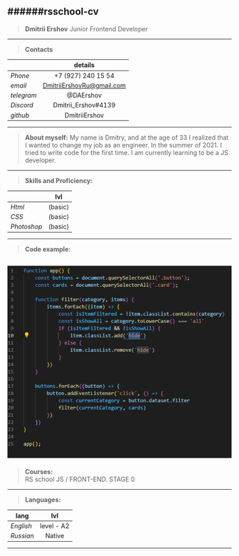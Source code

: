 ######rsschool-cv
---
>**Dmitrii Ershov**
Junior Frontend Developer
---

>**Contacts**


|            | details
|------------|:--------------------------: 
|*Phone*     | +7 (927) 240 15 54  
|*email*     | DmitriiErshovRu@gmail.com
|*telegram*  | @DAErshov
|*Discord*   | Dmitrii_Ershov#4139
|*github*    | DmitriiErshov

---

>**About myself:** My name is Dmitry, and at the age of 33 I realized that I wanted to change my job as an engineer. In the summer of 2021. I tried to write code for the first time.
I am currently learning to be a JS developer.
---

>**Skills and Proficiency:** 


|            | lvl
|------------|:--------: 
|*Html*      | (basic)
|*CSS*       | (basic)
|*Photoshop* | (basic)

---
>**Code example:** 

![Code](/image/js_code_filter.png)
---
>**Courses:**  
RS school JS / FRONT-END. STAGE 0
---

>**Languages:**


|   lang     | lvl
|------------|:----------:
|*English*   | level - A2
|*Russian*   | Native

---